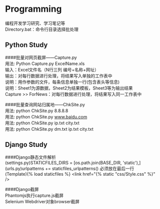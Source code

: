 Programming
===========
编程开发学习研究、学习笔记等  
Directory.bat：命令行目录选择批处理  


Python Study
------------
####批量对网页截屏——Capture.py  
	用法: Python Capture.py ExcelName.xls   
	输入：Excel文件名（N行三列 编号+名称+网址）  
	输出：对每行数据进行处理，将结果写入单独的工作表中  
	说明：用作参数的文件，每条信息单独一行(包含表头等信息)  
	说明：Sheet1为源数据，Sheet2为结果模板，Sheet3等为输出结果  
	Capture >> ForNews：对每行数据进行处理，将结果写入同一工作表中  

####批量查询网站归属地——ChkSite.py  
	用法: python ChkSite.py 8.8.8.8   
	用法: python ChkSite.py www.baidu.com  
	用法: python ChkSite.py ip.txt city.txt  
	用法: python ChkSite.py dm.txt ip.txt city.txt  


Django Study
------------
####Django静态文件解析  
	(settings.py)STATICFILES_DIRS = [os.path.join(BASE_DIR, 'static'),]   
	(urls.py)urlpatterns += staticfiles_urlpatterns() 必须放在最后一行   
	(Template){% load staticfiles %} <link href="{% static "css/Style.css" %}" />  

####Django截屏  
	Phantomjs执行capture.js截屏  
	Selenium Webdriver对象browser截屏  
